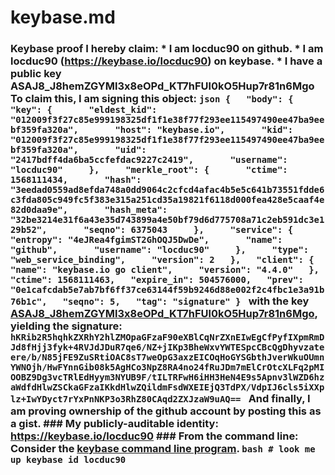 # keybase.md
### Keybase proof  I hereby claim:    * I am locduc90 on github.   * I am locduc90 (https://keybase.io/locduc90) on keybase.   * I have a public key ASAJ8_J8hemZGYMl3x8eOPd_KT7hFUl0kO5Hup7r81n6Mgo  To claim this, I am signing this object:  ```json {   "body": {     "key": {       "eldest_kid": "012009f3f27c85e999198325df1f1e38f77f293ee115497490ee47ba9eebf359fa320a",       "host": "keybase.io",       "kid": "012009f3f27c85e999198325df1f1e38f77f293ee115497490ee47ba9eebf359fa320a",       "uid": "2417bdff4da6ba5ccfefdac9227c2419",       "username": "locduc90"     },     "merkle_root": {       "ctime": 1568111434,       "hash": "3eedad0559ad8efda748a0dd9064c2cfcd4afac4b5e5c641b73551fdde6c3fda805c949fc5f383e315a251cd35a19821f6118d000fea428e5caaf4e82d0daa9e",       "hash_meta": "32be3214e31f6a43e35d743899a4e50bf79d6d775708a71c2eb591dc3e129b52",       "seqno": 6375043     },     "service": {       "entropy": "4eJRea4fgimST2GhOQJ5DwDe",       "name": "github",       "username": "locduc90"     },     "type": "web_service_binding",     "version": 2   },   "client": {     "name": "keybase.io go client",     "version": "4.4.0"   },   "ctime": 1568111463,   "expire_in": 504576000,   "prev": "0e1cafcdab5e7ab7bf6ff37ce63144f59b9246d88e002f2c4fbc1e3a91b76b1c",   "seqno": 5,   "tag": "signature" } ```  with the key [ASAJ8_J8hemZGYMl3x8eOPd_KT7hFUl0kO5Hup7r81n6Mgo](https://keybase.io/locduc90), yielding the signature:  ``` hKRib2R5hqhkZXRhY2hlZMOpaGFzaF90eXBlCqNrZXnEIwEgCfPyfIXpmRmDJd8fHjj3fyk+4RVJdJDuR7qe6/NZ+jIKp3BheWxvYWTESpcCBcQgDhyvzateere/b/N85jFE9ZuSRtiOAC8sT7weOpG3axzEICOqHoGYSGbthJverWkuOUmnYWNOjh/HwFYnnGib08k5AgHCo3NpZ8RA4no24fRuJDm7mElCrOtcXLFq2pMIOOBZ9Dg3vcTRlEdHyym3NYUB9F/tILTRFwH6iHH3HeN4E9s5Apnv3lWZD6hzaWdfdHlwZSCkaGFzaIKkdHlwZQildmFsdWXEIEjQ3TdPX/VdpIJ6cls5iXXplz+IwYDyct7rYxPnNKP3o3RhZ80CAqd2ZXJzaW9uAQ==  ```  And finally, I am proving ownership of the github account by posting this as a gist.  ### My publicly-auditable identity:  https://keybase.io/locduc90  ### From the command line:  Consider the [keybase command line program](https://keybase.io/download).  ```bash # look me up keybase id locduc90 ```
